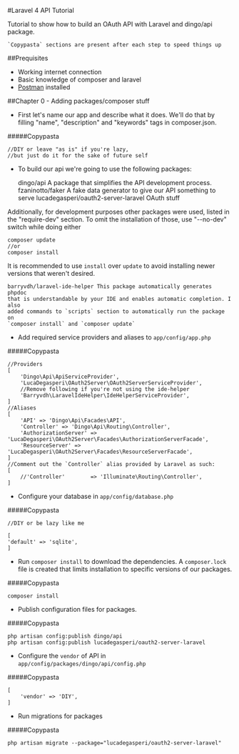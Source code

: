 #Laravel 4 API Tutorial

Tutorial to show how to build an OAuth API with Laravel and dingo/api package.

    `Copypasta` sections are present after each step to speed things up

##Prequisites

  * Working internet connection
  * Basic knowledge of composer and laravel
  * [Postman](http://www.getpostman.com/) installed


##Chapter 0 - Adding packages/composer stuff

- First let's name our app and describe what it does.
We'll do that by filling "name", "description" and "keywords" tags in
composer.json.

#####Copypasta

    //DIY or leave "as is" if you're lazy,
    //but just do it for the sake of future self



- To build our api we're going to use the following packages:


    dingo/api A package that simplifies the API development process.
    fzaninotto/faker A fake data generator to give our API something to serve
    lucadegasperi/oauth2-server-laravel OAuth stuff

Additionally, for development purposes other packages were used, listed in the
"require-dev" section. To omit the installation of those, use "--no-dev" switch
while doing either

    composer update
    //or
    composer install

It is recommended to use `install` over `update` to avoid installing newer
versions that weren't desired.

    barryvdh/laravel-ide-helper This package automatically generates phpdoc
    that is understandable by your IDE and enables automatic completion. I also
    added commands to `scripts` section to automatically run the package on
    `composer install` and `composer update`

- Add required service providers and aliases to `app/config/app.php`

#####Copypasta

    //Providers
    [
        'Dingo\Api\ApiServiceProvider',
        'LucaDegasperi\OAuth2Server\OAuth2ServerServiceProvider',
        //Remove following if you're not using the ide-helper
        'Barryvdh\LaravelIdeHelper\IdeHelperServiceProvider',
    ]
    //Aliases
    [
        'API' => 'Dingo\Api\Facades\API',
        'Controller' => 'Dingo\Api\Routing\Controller',
        'AuthorizationServer' => 'LucaDegasperi\OAuth2Server\Facades\AuthorizationServerFacade',
        'ResourceServer' => 'LucaDegasperi\OAuth2Server\Facades\ResourceServerFacade',
    ]
    //Comment out the `Controller` alias provided by Laravel as such:
    [
    	//'Controller'        => 'Illuminate\Routing\Controller',
    ]



- Configure your database in `app/config/database.php`

#####Copypasta

    //DIY or be lazy like me

    [
    'default' => 'sqlite',
    ]



- Run `composer install` to download the dependencies. A `composer.lock` file
is created that limits installation to specific versions of our packages.

#####Copypasta

    composer install



- Publish configuration files for packages.

#####Copypasta

    php artisan config:publish dingo/api
    php artisan config:publish lucadegasperi/oauth2-server-laravel



- Configure the `vendor` of API in `app/config/packages/dingo/api/config.php`

#####Copypasta

    [
        'vendor' => 'DIY',
    ]



- Run migrations for packages

#####Copypasta

    php artisan migrate --package="lucadegasperi/oauth2-server-laravel"